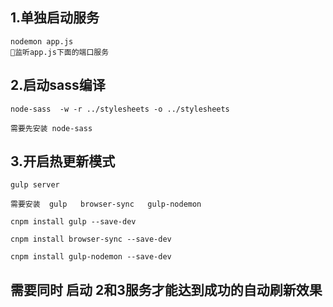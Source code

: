 

## 1.单独启动服务
    nodemon app.js
    监听app.js下面的端口服务
## 2.启动sass编译
    node-sass  -w -r ../stylesheets -o ../stylesheets

    需要先安装 node-sass 

## 3.开启热更新模式
    gulp server    

    需要安装  gulp   browser-sync   gulp-nodemon

    cnpm install gulp --save-dev

    cnpm install browser-sync --save-dev

    cnpm install gulp-nodemon --save-dev

## 需要同时  启动 2和3服务才能达到成功的自动刷新效果





